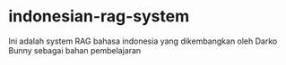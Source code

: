# indonesian-rag-system
Ini adalah system RAG bahasa indonesia yang dikembangkan oleh Darko Bunny sebagai bahan pembelajaran

